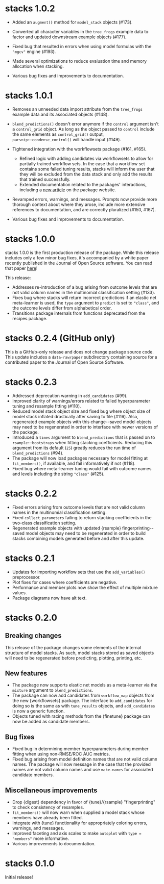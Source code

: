 # stacks 1.0.2

* Added an `augment()` method for `model_stack` objects (#173).

* Converted all character variables in the `tree_frogs` example data to factor 
  and updated downstream example objects (#177).
  
* Fixed bug that resulted in errors when using model formulas with the 
  `"mgcv"` engine (#193).
  
* Made several optimizations to reduce evaluation time and memory allocation
  when stacking.
  
* Various bug fixes and improvements to documentation.

# stacks 1.0.1

* Removes an unneeded data import attribute from the `tree_frogs` example data 
  and its associated objects (#148).
  
* `blend_predictions()` doesn't error anymore if the `control` argument isn't a 
  `control_grid` object. As long as the object passed to `control` 
  include the same elements as `control_grid()` output, 
  `parsnip::condense_control()` will handle input (#149).
  
* Tightened integration with the workflowsets package (#161, #165).
    - Refined logic with adding candidates via workflowsets to allow for 
      partially trained workflow sets. In the case that a workflow set contains 
      some failed tuning results, stacks will inform the user that they will be 
      excluded from the data stack and only add the results that trained successfully.
    - Extended documentation related to the packages' interactions, including 
      a [new article](https://stacks.tidymodels.org/dev/articles/workflowsets.html) 
      on the package website.

* Revamped errors, warnings, and messages. Prompts now provide more thorough 
  context about where they arose, include more extensive references to 
  documentation, and are correctly pluralized (#150, #167).
  
* Various bug fixes and improvements to documentation.

# stacks 1.0.0

stacks 1.0.0 is the first production release of the package. While this release
includes only a few minor bug fixes, it's accompanied by a white paper
recently published in the Journal of Open Source software. You can read
that paper [here](https://doi.org/10.21105/joss.04471)!

This release:

* Addresses re-introduction of a bug arising from outcome levels that are not 
  valid column names in the multinomial classification setting (#133). 
* Fixes bug where stacks will return incorrect predictions if an elastic net
  meta-learner is used, the `type` argument to `predict` is set to `"class"`, 
  and the outcome levels differ from alphabetical order.
* Transitions package internals from functions deprecated from the recipes package.

# stacks 0.2.4 (GitHub only)

This is a GitHub-only release and does not change package source code. This 
update includes a `data-raw/paper` subdirectory containing source for a 
contributed paper to the Journal of Open Source Software.

# stacks 0.2.3

* Addressed deprecation warning in `add_candidates` (#99).
* Improved clarity of warnings/errors related to failed hyperparameter 
  tuning and resample fitting (#110).
* Reduced model stack object size and fixed bug where object size of model stack 
  inflated drastically after saving to file (#116). Also, regenerated example objects 
  with this change--saved model objects may need to be regenerated in order to 
  interface with newer versions of the package.
* Introduced a `times` argument to `blend_predictions` that is passed on to
  `rsample::bootstraps` when fitting stacking coefficients. Reducing this
  argument from its default (`25`) greatly reduces the run time of 
  `blend_predictions` (#94).
* The package will now load packages necessary for model fitting at 
  `fit_members()`, if available, and fail informatively if not (#118).
* Fixed bug where meta-learner tuning would fail with outcome names and levels
  including the string `"class"` (#125).

# stacks 0.2.2

* Fixed errors arising from outcome levels that are not valid column 
  names in the multinomial classification setting. 
* Fixed `collect_parameters` failing to return stacking coefficients
  in the two-class classification setting.
* Regenerated example objects with updated {rsample} fingerprinting--saved 
  model objects may need to be regenerated in order to build stacks combining
  models generated before and after this update.

# stacks 0.2.1

* Updates for importing workflow sets that use the `add_variables()` 
  preprocessor. 
* Plot fixes for cases where coefficients are negative. 
* Performance and member plots now show the effect of multiple mixture values. 
* Package diagrams now have alt text.

# stacks 0.2.0

## Breaking changes

This release of the package changes some elements of the internal structure
of model stacks. As such, model stacks stored as saved objects will need to
be regenerated before predicting, plotting, printing, etc.

## New features

* The package now supports elastic net models as a meta-learner via 
  the `mixture` argument to `blend_predictions`.
* The package can now add candidates from `workflow_map` objects
  from the new {workflowsets} package. The interface to `add_candidates`
  for doing so is the same as with `tune_results` objects, and 
  `add_candidates` is now a generic function.
* Objects tuned with racing methods from the {finetune} package can now be
  added as candidate members.

## Bug fixes

* Fixed bug in determining member hyperparameters during member
  fitting when using non-RMSE/ROC AUC metrics.
* Fixed bug arising from  model definition names that are not valid column 
  names. The package will now message in the case that the provided names
  are not valid column names and use `make.names` for associated candidate
  members.  

## Miscellaneous improvements

* Drop {digest} dependency in favor of {tune}/{rsample} "fingerprinting"
  to check consistency of resamples.
* `fit_members()` will now warn when supplied a model stack whose
  members have already been fitted.
* Integrate with {tune} functionality for appropriately coloring errors, 
  warnings, and messages.
* Improved faceting and axis scales to make `autoplot` with `type = "members"`
  more informative.
* Various improvements to documentation.

# stacks 0.1.0

Initial release!

